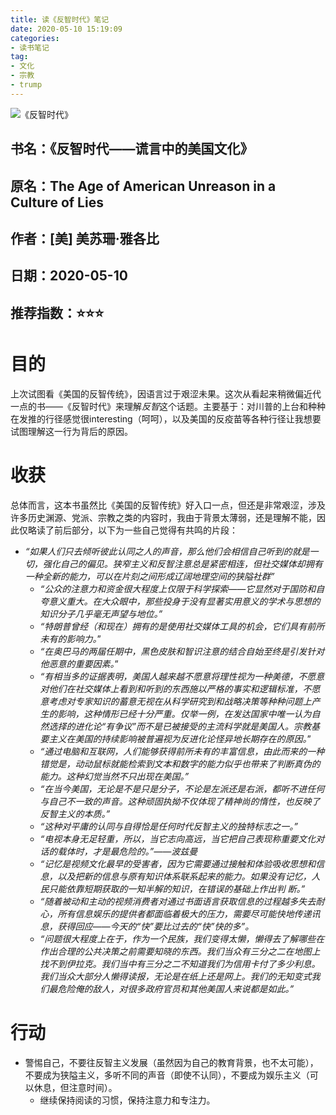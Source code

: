 ```yaml
---
title: 读《反智时代》笔记
date: 2020-05-10 15:19:09
categories:
- 读书笔记
tag:
- 文化
- 宗教
- trump
--- 
```


![《反智时代》](https://tva1.sinaimg.cn/large/007S8ZIlgy1genfwpvajvj309q09qjs6.jpg)

## 书名：《反智时代——谎言中的美国文化》
## 原名：The Age of American Unreason in a Culture of Lies
## 作者：[美] 美苏珊·雅各比
## 日期：2020-05-10
## 推荐指数：⭐️⭐️⭐️ 

# 目的
上次试图看《美国的反智传统》，因语言过于艰涩未果。这次从看起来稍微偏近代一点的书——《反智时代》来理解*反智*这个话题。主要基于：对川普的上台和种种在发推的行径感觉很interesting（呵呵），以及美国的反疫苗等各种行径让我想要试图理解这一行为背后的原因。

# 收获
 总体而言，这本书虽然比《美国的反智传统》好入口一点，但还是非常艰涩，涉及许多历史渊源、党派、宗教之类的内容时，我由于背景太薄弱，还是理解不能，因此仅略读了前后部分，以下为一些自己觉得有共鸣的片段：
- *“如果人们只去倾听彼此认同之人的声音，那么他们会相信自己听到的就是一切，强化自己的偏见。狭窄主义和反智注意总是紧密相连，但社交媒体却拥有一种全新的能力，可以在片刻之间形成辽阔地理空间的狭隘社群”*
	- *“公众的注意力和资金很大程度上仅限于科学探索——它显然对于国防和自夸意义重大。在大众眼中，那些投身于没有显著实用意义的学术与思想的知识分子几乎毫无声望与地位。”*
	- *“特朗普曾经（和现在）拥有的是使用社交媒体工具的机会，它们具有前所未有的影响力。*”
	- *“在奥巴马的两届任期中，黑色皮肤和智识注意的结合自始至终是引发针对他恶意的重要因素。*”
	- *“有相当多的证据表明，美国人越来越不愿意将理性视为一种美德，不愿意对他们在社交媒体上看到和听到的东西施以严格的事实和逻辑标准，不愿意考虑对专家知识的蓄意无视在从科学研究到和战略决策等种种问题上产生的影响，这种情形已经十分严重。仅举一例，在发达国家中唯一认为自然选择的进化论“有争议”而不是已被接受的主流科学就是美国人。宗教基要主义在美国的持续影响被普遍视为反进化论怪异地长期存在的原因。*”
	- *“通过电脑和互联网，人们能够获得前所未有的丰富信息，由此而来的一种错觉是，动动鼠标就能检索到文本和数字的能力似乎也带来了判断真伪的能力。这种幻觉当然不只出现在美国。”*
	- *“在当今美国，无论是不是只是分子，不论是左派还是右派，都听不进任何与自己不一致的声音。这种顽固执拗不仅体现了精神尚的惰性，也反映了反智主义的本质。”*
	- *“这种对平庸的认同与自得恰是任何时代反智主义的独特标志之一。”*
	- *“电视本身无足轻重，所以，当它志向高远，当它把自己表现称重要文化对话的载体时，才是最危险的。”——波兹曼*
	- *“记忆是视频文化最早的受害者，因为它需要通过接触和体验吸收思想和信息，以及把新的信息与原有知识体系联系起来的能力。如果没有记忆，人民只能依靠短期获取的一知半解的知识，在错误的基础上作出判  断。”*
	-  *“随着被动和主动的视频消费者对通过书面语言获取信息的过程越多失去耐心，所有信息娱乐的提供者都面临着极大的压力，需要尽可能快地传递讯息，获得回应——今天的“快”要比过去的“快”快的多”。*
	- *“问题很大程度上在于，作为一个民族，我们变得太懒，懒得去了解哪些在作出合理的公共决策之前需要知晓的东西。我们当众有三分之二在地图上找不到伊拉克。我们当中有三分之二不知道我们为信用卡付了多少利息。我们当众大部分人懒得读报，无论是在纸上还是网上。我们的无知变式我们最危险俺的敌人，对很多政府官员和其他美国人来说都是如此。”*

# 行动
  - 警惕自己，不要往反智主义发展（虽然因为自己的教育背景，也不太可能），不要成为狭隘主义，多听不同的声音（即使不认同），不要成为娱乐主义（可以休息，但注意时间）。
	- 继续保持阅读的习惯，保持注意力和专注力。





